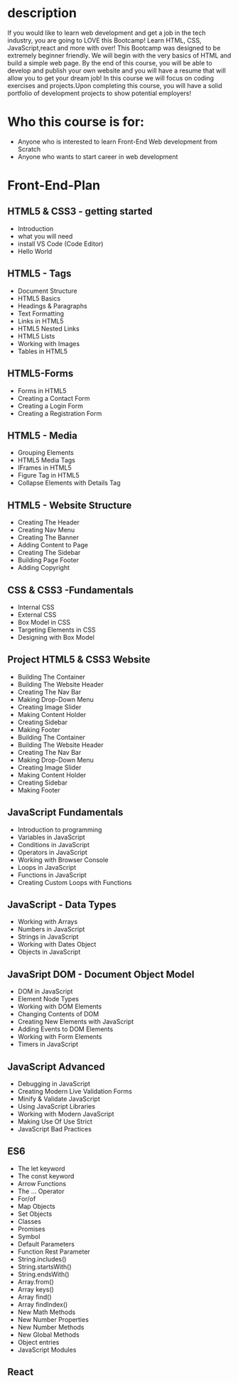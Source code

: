 # description

If you would like to learn web development and get a job in the tech industry, you are going to LOVE this Bootcamp! Learn HTML, CSS, JavaScript,react and more with over! This Bootcamp was designed to be extremely beginner friendly. We will begin with the very basics of HTML and build a simple web page. By the end of this course, you will be able to develop and publish your own website and you will have a resume that will allow you to get your dream job! In this course we will focus on coding exercises and projects.Upon completing this course, you will have a solid portfolio of development projects to show potential employers!

# Who this course is for:

 - Anyone who is interested to learn Front-End Web development from Scratch
 - Anyone who wants to start career in web development
 
# Front-End-Plan 

## HTML5 & CSS3 - getting started
 - Introduction
 - what you will need 
 - install VS Code (Code Editor)
 - Hello World
  
## HTML5 - Tags 

  - Document Structure 
  - HTML5 Basics
  - Headings & Paragraphs
  - Text Formatting
  - Links in HTML5
  - HTML5 Nested Links
  - HTML5 Lists
  - Working with Images
  - Tables in HTML5
  
## HTML5-Forms 

- Forms in HTML5
- Creating a Contact Form
- Creating a Login Form
- Creating a Registration Form

## HTML5 - Media

 - Grouping Elements
 - HTML5 Media Tags
 - IFrames in HTML5
 - Figure Tag in HTML5
 - Collapse Elements with Details Tag
 
## HTML5 - Website Structure

 - Creating The Header
 - Creating Nav Menu
 - Creating The Banner
 - Adding Content to Page
 - Creating The Sidebar
 - Building Page Footer
 - Adding Copyright

## CSS & CSS3 -Fundamentals 

- Internal CSS
- External CSS
- Box Model in CSS
- Targeting Elements in CSS
- Designing with Box Model

## Project HTML5 & CSS3 Website

- Building The Container
- Building The Website Header
- Creating The Nav Bar
- Making Drop-Down Menu
- Creating Image Slider
- Making Content Holder
- Creating Sidebar
- Making Footer
- Building The Container
- Building The Website Header
- Creating The Nav Bar
- Making Drop-Down Menu
- Creating Image Slider
- Making Content Holder
- Creating Sidebar
- Making Footer

## JavaScript Fundamentals

- Introduction to programming
- Variables in JavaScript
- Conditions in JavaScript
- Operators in JavaScript
- Working with Browser Console
- Loops in JavaScript
- Functions in JavaScript
- Creating Custom Loops with Functions

## JavaScript - Data Types

- Working with Arrays
- Numbers in JavaScript
- Strings in JavaScript
- Working with Dates Object
- Objects in JavaScript

## JavaSript DOM - Document Object Model

- DOM in JavaScript
- Element Node Types
- Working with DOM Elements
- Changing Contents of DOM
- Creating New Elements with JavaScript
- Adding Events to DOM Elements
- Working with Form Elements
- Timers in JavaScript


## JavaScript Advanced

- Debugging in JavaScript
- Creating Modern Live Validation Forms
- Minify & Validate JavaScript
- Using JavaScript Libraries
- Working with Modern JavaScript
- Making Use Of Use Strict
- JavaScript Bad Practices

## ES6 

- The let keyword
- The const keyword
- Arrow Functions
- The ... Operator
- For/of
- Map Objects
- Set Objects
- Classes
- Promises
- Symbol
- Default Parameters
- Function Rest Parameter
- String.includes()
- String.startsWith()
- String.endsWith()
- Array.from()
- Array keys()
- Array find()
- Array findIndex()
- New Math Methods
- New Number Properties
- New Number Methods
- New Global Methods
- Object entries
- JavaScript Modules

## React
